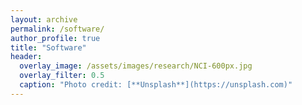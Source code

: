 ```yaml
---
layout: archive
permalink: /software/
author_profile: true
title: "Software"
header:
  overlay_image: /assets/images/research/NCI-600px.jpg
  overlay_filter: 0.5
  caption: "Photo credit: [**Unsplash**](https://unsplash.com)"
---
```


